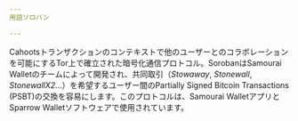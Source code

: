 ```yaml
---
用語ソロバン

---
```

Cahootsトランザクションのコンテキストで他のユーザーとのコラボレーションを可能にするTor上で確立された暗号化通信プロトコル。SorobanはSamourai Walletのチームによって開発され、共同取引（*Stowaway*, *Stonewall*, *StonewallX2*...）を希望するユーザー間のPartially Signed Bitcoin Transactions (PSBT)の交換を容易にします。このプロトコルは、Samourai WalletアプリとSparrow Walletソフトウェアで使用されています。